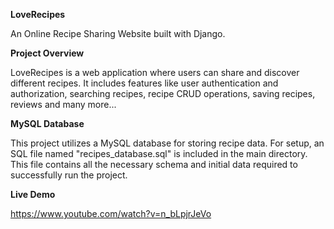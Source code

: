 **LoveRecipes**

An Online Recipe Sharing Website built with Django.


**Project Overview**

LoveRecipes is a web application where users can share and discover different recipes. It includes features like user authentication and authorization, searching recipes, recipe CRUD operations, saving recipes, reviews and many more...

**MySQL Database**

This project utilizes a MySQL database for storing recipe data. For setup, an SQL file named "recipes_database.sql" is included in the main directory. This file contains all the necessary schema and initial data required to successfully run the project.

**Live Demo**

https://www.youtube.com/watch?v=n_bLpjrJeVo


